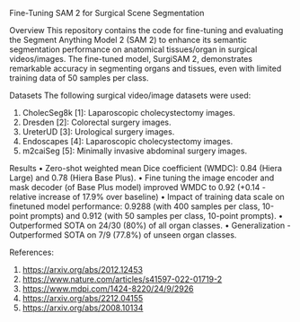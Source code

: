 Fine-Tuning SAM 2 for Surgical Scene Segmentation

Overview
This repository contains the code for fine-tuning and evaluating the Segment Anything Model 2 (SAM 2) to enhance its semantic segmentation performance on anatomical tissues/organ in surgical videos/images. The fine-tuned model, SurgiSAM 2, demonstrates remarkable accuracy in segmenting organs and tissues, even with limited training data of 50 samples per class.

Datasets
The following surgical video/image datasets were used:
1.	CholecSeg8k [1]: Laparoscopic cholecystectomy images.
2.	Dresden [2]: Colorectal surgery images.
3.	UreterUD [3]: Urological surgery images.
4.	Endoscapes [4]: Laparoscopic cholecystectomy images.
5.	m2caiSeg [5]: Minimally invasive abdominal surgery images.

Results
•	Zero-shot weighted mean Dice coefficient (WMDC): 0.84 (Hiera Large) and 0.78 (Hiera Base Plus).
•	Fine tuning the image encoder and mask decoder (of Base Plus model) improved WMDC to 0.92 (+0.14 - relative increase of 17.9% over baseline)
•	Impact of training data scale on finetuned model performance: 0.9288 (with 400 samples per class, 10-point prompts) and 0.912 (with 50 samples per class, 10-point prompts).
•	Outperformed SOTA on 24/30 (80%) of all organ classes.
•	Generalization - Outperformed SOTA on 7/9 (77.8%) of unseen organ classes.

References:
1.	https://arxiv.org/abs/2012.12453
2.	https://www.nature.com/articles/s41597-022-01719-2
3.	https://www.mdpi.com/1424-8220/24/9/2926
4.	https://arxiv.org/abs/2212.04155
5.	https://arxiv.org/abs/2008.10134
